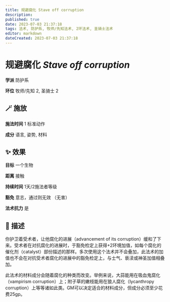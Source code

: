 ```yaml
---
title: 规避腐化 Stave off corruption
description: 
published: true
date: 2023-07-03 21:37:18
tags: 法术, 防护系, 牧师/先知法术, 2环法术, 圣骑士法术
editor: markdown
dateCreated: 2023-07-03 21:37:18
---
```


# **规避腐化** *Stave off corruption*

**学派** 防护系 

**环位** 牧师/先知 2, 圣骑士 2

## 🪄 施放

**施法时间** 1 标准动作

**成分** 语言, 姿势, 材料

## ✨ 效果 

**目标** 一个生物 

**距离** 接触  

**持续时间** 1天/2施法者等级 

**豁免** 意志，通过则无效 （无害）

**法术抗力** 是

## 📖 描述

你护卫着受术者，让他腐化的进展（advancement of its corruption）缓和了下来。受术者在对抗腐化的进展时，于豁免检定上获得+2环境加值，如每个腐化的催化剂（catalyst）部份描述的那样。多次使用这个法术并不会叠加，此法术的加值也不会在对抗受术者腐化的进展中的豁免检定上，与士气、亵渎或神圣加值相叠加。

此法术的材料成分会随着腐化的种类而改变。举例来说，大蒜能用在吸血鬼腐化（vampirism corruption）上；附子草的嫩枝能用在狼人腐化（lycanthropy corruption）上等等诸如此类。GM可以决定适合的材料成分，但成分必须至少花费25gp。
    